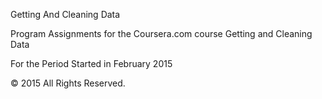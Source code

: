 Getting And Cleaning Data

Program Assignments for the Coursera.com course Getting and Cleaning Data

For the Period Started in February 2015

&copy; 2015 All Rights Reserved.
